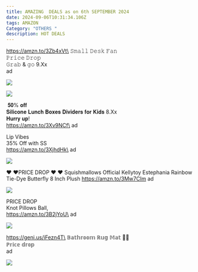 ```yaml
---
title: AMAZING  DEALS as on 6th SEPTEMBER 2024
date: 2024-09-06T10:31:34.106Z
tags: AMAZON
Category: "OTHERS "
description: HOT DEALS
---
```

<!--StartFragment-->

https://amzn.to/3Zb4xVt\
𝚂𝚖𝚊𝚕𝚕 𝙳𝚎𝚜𝚔 𝙵𝚊𝚗\
𝙿𝚛𝚒𝚌𝚎 𝙳𝚛𝚘𝚙\
𝙶𝚛𝚊𝚋 & 𝚐𝚘 9.Xx\
ad

![](https://a.media-amazon.com/images/I/61XpxYjmQxL._AC_SL1500_.jpg)

<!--StartFragment-->

![](https://a.media-amazon.com/images/I/719biIm5TVL._AC_SL1500_.jpg)

<!--StartFragment-->

 𝟓𝟎% 𝐨𝐟𝐟\
𝐒𝐢𝐥𝐢𝐜𝐨𝐧𝐞 𝐋𝐮𝐧𝐜𝐡 𝐁𝐨𝐱𝐞𝐬 𝐃𝐢𝐯𝐢𝐝𝐞𝐫𝐬 𝐟𝐨𝐫 𝐊𝐢𝐝𝐬 8.Xx \
𝐇𝐮𝐫𝐫𝐲 𝐮𝐩!\
https://amzn.to/3Xv9NCf\
ad

<!--StartFragment-->

Lip Vibes \
35% Off with SS\
https://amzn.to/3XjhdHk\
ad 

<!--EndFragment--><!--StartFragment-->

![](https://a.media-amazon.com/images/I/91caweQU5cL._SL1500_.jpg)

♥ ♥PRICE DROP ♥ ♥ 
Squishmallows Official Kellytoy Estephania Rainbow Tie-Dye Butterfly 8 Inch Plush 
https://amzn.to/3Mw7CIm 
ad <!--StartFragment-->

![](https://a.media-amazon.com/images/I/61Wy3cozDQL._AC_SL1241_.jpg)

<!--StartFragment-->

PRICE DROP\
Knot Pillows Ball,\
https://amzn.to/3B2jYoU\
ad

<!--EndFragment--><!--StartFragment-->

![](https://a.media-amazon.com/images/I/81LWFgGmwfL._AC_SL1500_.jpg)

<!--StartFragment-->

https://geni.us/iFezn4T\
𝔹𝕒𝕥𝕙𝕣𝕠𝕠𝕞 ℝ𝕦𝕘 𝕄𝕒𝕥 👺💜\
ℙ𝕣𝕚𝕔𝕖 𝕕𝕣𝕠𝕡\
ad 

![](img/81siu-tokpl._ac_sl1500_.jpg)